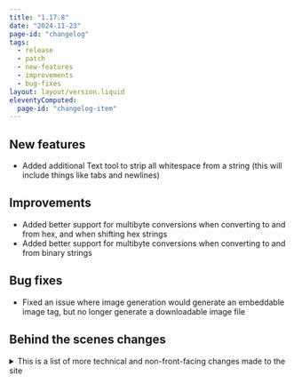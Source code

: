 ```yaml
---
title: "1.17.8"
date: "2024-11-23"
page-id: "changelog"
tags: 
  - release
  - patch
  - new-features
  - improvements
  - bug-fixes
layout: layout/version.liquid
eleventyComputed:
  page-id: "changelog-item"
---
```

## New features
- Added additional Text tool to strip all whitespace from a string (this will include things like tabs and newlines)

## Improvements
- Added better support for multibyte conversions when converting to and from hex, and when shifting hex strings
- Added better support for multibyte conversions when converting to and from binary strings

## Bug fixes
- Fixed an issue where image generation would generate an embeddable image tag, but no longer generate a downloadable image file

## Behind the scenes changes
<details>
<summary>This is a list of more technical and non-front-facing changes made to the site</summary>

### Changes
- Replaced ord() function with a much simpler solution using TextEncoder
- Improvements and simplifications to various functions
- Adding some checks around event listeners to make sure events only fire when they have something to fire on
</details>